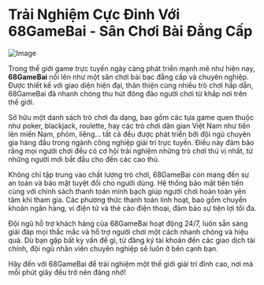 # Trải Nghiệm Cực Đỉnh Với 68GameBai - Sân Chơi Bài Đẳng Cấp

![Image](https://github.com/user-attachments/assets/bd51ea9f-0666-407b-a7a7-98ead6de688c)

Trong thế giới game trực tuyến ngày càng phát triển mạnh mẽ như hiện nay, **68GameBai** nổi lên như một sân chơi bài bạc đẳng cấp và chuyên nghiệp. Được thiết kế với giao diện hiện đại, thân thiện cùng nhiều trò chơi hấp dẫn, 68GameBai đã nhanh chóng thu hút đông đảo người chơi từ khắp nơi trên thế giới.

Sở hữu một danh sách trò chơi đa dạng, bao gồm các tựa game quen thuộc như poker, blackjack, roulette, hay các trò chơi dân gian Việt Nam như tiến lên miền Nam, phỏm, liêng... tất cả đều được phát triển bởi đội ngũ chuyên gia hàng đầu trong ngành công nghiệp giải trí trực tuyến. Điều này đảm bảo rằng mọi người chơi đều có cơ hội trải nghiệm những trò chơi thú vị nhất, từ những người mới bắt đầu cho đến các cao thủ.

Không chỉ tập trung vào chất lượng trò chơi, 68GameBai còn mang đến sự an toàn và bảo mật tuyệt đối cho người dùng. Hệ thống bảo mật tiên tiến cùng với chính sách thanh toán minh bạch giúp người chơi hoàn toàn yên tâm khi tham gia. Các phương thức thanh toán linh hoạt, bao gồm chuyển khoản ngân hàng, ví điện tử và thẻ cào điện thoại, đảm bảo sự tiện lợi tối đa.

Đội ngũ hỗ trợ khách hàng của 68GameBai hoạt động 24/7, luôn sẵn sàng giải đáp mọi thắc mắc và hỗ trợ người chơi một cách nhanh chóng và hiệu quả. Dù bạn gặp bất kỳ vấn đề gì, từ đăng ký tài khoản đến các giao dịch tài chính, đội ngũ nhân viên chuyên nghiệp sẽ luôn ở bên cạnh bạn.

Hãy đến với 68GameBai để trải nghiệm một thế giới giải trí đỉnh cao, nơi mà mỗi phút giây đều trở nên đáng nhớ!